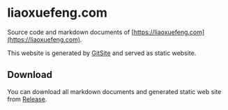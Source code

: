 # liaoxuefeng.com

Source code and markdown documents of [https://liaoxuefeng.com](https://liaoxuefeng.com).

This website is generated by [GitSite](https://gitsite.org) and served as static website.

## Download

You can download all markdown documents and generated static web site from [Release](https://github.com/michaelliao/liaoxuefeng.com/releases).
